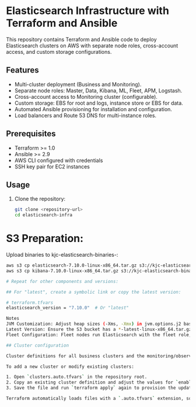 # Elasticsearch Infrastructure with Terraform and Ansible

This repository contains Terraform and Ansible code to deploy Elasticsearch clusters on AWS with separate node roles, cross-account access, and custom storage configurations.

## Features
- Multi-cluster deployment (Business and Monitoring).
- Separate node roles: Master, Data, Kibana, ML, Fleet, APM, Logstash.
- Cross-account access to Monitoring cluster (configurable).
- Custom storage: EBS for root and logs, instance store or EBS for data.
- Automated Ansible provisioning for installation and configuration.
- Load balancers and Route 53 DNS for multi-instance roles.

## Prerequisites
- Terraform >= 1.0
- Ansible >= 2.9
- AWS CLI configured with credentials
- SSH key pair for EC2 instances

## Usage
1. Clone the repository:
   ```bash
   git clone <repository-url>
   cd elasticsearch-infra


# S3 Preparation:
Upload binaries to kjc-elasticsearch-binaries-<region>:

   ```bash
aws s3 cp elasticsearch-7.10.0-linux-x86_64.tar.gz s3://kjc-elasticsearch-binaries-us-east-1/
aws s3 cp kibana-7.10.0-linux-x86_64.tar.gz s3://kjc-elasticsearch-binaries-us-east-1/

# Repeat for other components and versions:

## For "latest", create a symbolic link or copy the latest version:

# terraform.tfvars
elasticsearch_version = "7.10.0"  # Or "latest"

Notes
JVM Customization: Adjust heap sizes (-Xms, -Xmx) in jvm.options.j2 based on your instance types (e.g., t3.medium might need smaller heaps).
Latest Version: Ensure the S3 bucket has a *-latest-linux-x86_64.tar.gz file for each component if using the default latest.
Fleet Configuration: Fleet nodes run Elasticsearch with the fleet role, but agent configuration is deferred until needed.

## Cluster configuration

Cluster definitions for all business clusters and the monitoring/observability cluster are centralized in the `clusters.auto.tfvars` file. This file defines counts, instance types, disk sizes and availability zone mappings for each node role (master, data, Kibana, ML, Logstash, Fleet, APM) per cluster.

To add a new cluster or modify existing clusters:

1. Open `clusters.auto.tfvars` in the repository root.
2. Copy an existing cluster definition and adjust the values for `enable_monitoring`, `node_configs` and `az_mappings`.
3. Save the file and run `terraform apply` again to provision the updated infrastructure.

Terraform automatically loads files with a `.auto.tfvars` extension, so no additional `-var-file` flag is required.
